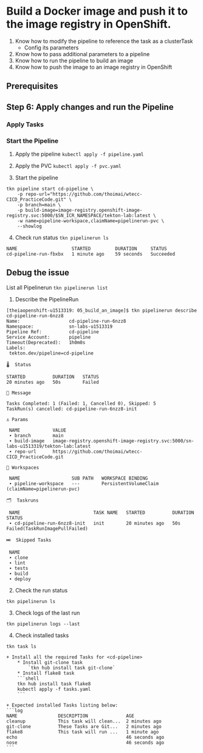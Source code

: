 # Build a Docker image and push it to the image registry in OpenShift.

1. Know how to modify the pipeline to reference the task as a clusterTask 
    * Config its parameters 
2. Know how to pass additional parameters to a pipeline 
3. Know how to run the pipeline to build an image 
4. Know how to push the image to an image registry in OpenShift 


## Prerequisites

## Step 6: Apply changes and run the Pipeline 

### Apply Tasks 



### Start the Pipeline 

1. Apply the pipeline 
`kubectl apply -f pipeline.yaml`
2. Apply the PVC 
`kubectl apply -f pvc.yaml`

3. Start the pipeline 

```shell
tkn pipeline start cd-pipeline \
    -p repo-url="https://github.com/thoimai/wtecc-CICD_PracticeCode.git" \
    -p branch=main \
    -p build-image=image-registry.openshift-image-registry.svc:5000/$SN_ICR_NAMESPACE/tekton-lab:latest \
    -w name=pipeline-workspace,claimName=pipelinerun-pvc \
    --showlog
```


4. Check run status 
`tkn pipelinerun ls`

```log  
NAME                    STARTED         DURATION     STATUS
cd-pipeline-run-fbxbx   1 minute ago    59 seconds   Succeeded
```


## Debug the issue 

List all Pipelinerun 
`tkn pipelinerun list`

1. Describe the PipelineRun

```log 
[theiaopenshift-u1513319: 05_build_an_image]$ tkn pipelinerun describe cd-pipeline-run-6nzz8 
Name:                  cd-pipeline-run-6nzz8
Namespace:             sn-labs-u1513319
Pipeline Ref:          cd-pipeline
Service Account:       pipeline
Timeout(Deprecated):   1h0m0s
Labels:
 tekton.dev/pipeline=cd-pipeline

🌡️  Status

STARTED          DURATION   STATUS
20 minutes ago   50s        Failed

💌 Message

Tasks Completed: 1 (Failed: 1, Cancelled 0), Skipped: 5
TaskRun(s) cancelled: cd-pipeline-run-6nzz8-init

⚓ Params

 NAME            VALUE
 ∙ branch        main
 ∙ build-image   image-registry.openshift-image-registry.svc:5000/sn-labs-u1513319/tekton-lab:latest
 ∙ repo-url      https://github.com/thoimai/wtecc-CICD_PracticeCode.git

📂 Workspaces

 NAME                   SUB PATH   WORKSPACE BINDING
 ∙ pipeline-workspace   ---        PersistentVolumeClaim (claimName=pipelinerun-pvc)

🗂  Taskruns

 NAME                           TASK NAME   STARTED          DURATION   STATUS
 ∙ cd-pipeline-run-6nzz8-init   init        20 minutes ago   50s        Failed(TaskRunImagePullFailed)

⏭️  Skipped Tasks

 NAME
 ∙ clone
 ∙ lint
 ∙ tests
 ∙ build
 ∙ deploy
```

2. Check the run status 

`tkn pipelinerun ls`

3. Check logs of the last run 

`tkn pipelinerun logs --last`

4. Check installed tasks 

`tkn task ls`

    + Install all the required Tasks for <cd-pipeline>
        * Install git-clone task 
            `tkn hub install task git-clone`
        * Install flake8 task 
        ```shell
        tkn hub install task flake8
        kubectl apply -f tasks.yaml
        ```
    
    + Expected installed Tasks listing below: 
    ```log
    NAME               DESCRIPTION              AGE
    cleanup            This task will clean...  2 minutes ago
    git-clone          These Tasks are Git...   2 minutes ago
    flake8             This task will run ...   1 minute ago
    echo                                        46 seconds ago
    nose                                        46 seconds ago
    ```








